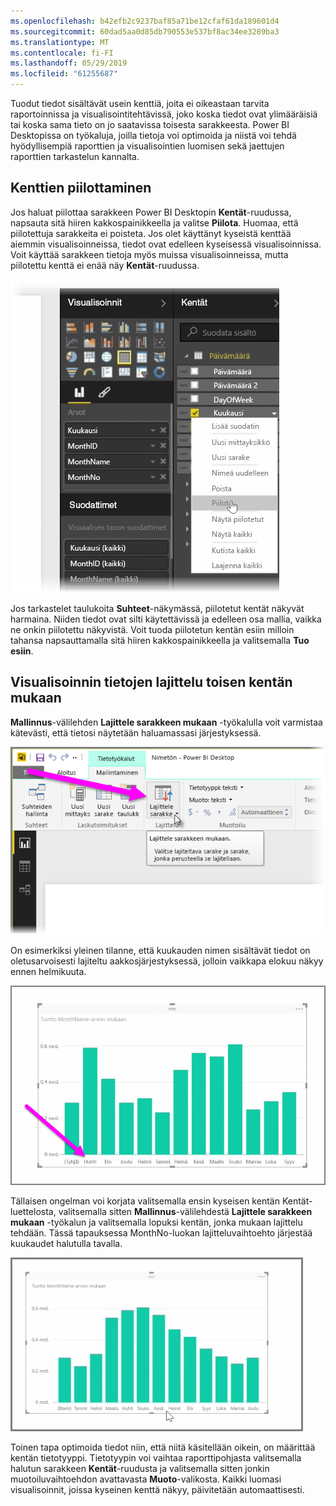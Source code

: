```yaml
---
ms.openlocfilehash: b42efb2c9237baf85a71be12cfaf61da189601d4
ms.sourcegitcommit: 60dad5aa0d85db790553e537bf8ac34ee3289ba3
ms.translationtype: MT
ms.contentlocale: fi-FI
ms.lasthandoff: 05/29/2019
ms.locfileid: "61255687"
---
```

Tuodut tiedot sisältävät usein kenttiä, joita ei oikeastaan tarvita raportoinnissa ja visualisointitehtävissä, joko koska tiedot ovat ylimääräisiä tai koska sama tieto on jo saatavissa toisesta sarakkeesta. Power BI Desktopissa on työkaluja, joilla tietoja voi optimoida ja niistä voi tehdä hyödyllisempiä raporttien ja visualisointien luomisen sekä jaettujen raporttien tarkastelun kannalta.

## <a name="hiding-fields"></a>Kenttien piilottaminen
Jos haluat piilottaa sarakkeen Power BI Desktopin **Kentät**-ruudussa, napsauta sitä hiiren kakkospainikkeella ja valitse **Piilota**. Huomaa, että piilotettuja sarakkeita ei poisteta. Jos olet käyttänyt kyseistä kenttää aiemmin visualisoinneissa, tiedot ovat edelleen kyseisessä visualisoinnissa. Voit käyttää sarakkeen tietoja myös muissa visualisoinneissa, mutta piilotettu kenttä ei enää näy **Kentät**-ruudussa.

![](media/2-4-optimize-data-models/2-4_1.png)

Jos tarkastelet taulukoita **Suhteet**-näkymässä, piilotetut kentät näkyvät harmaina. Niiden tiedot ovat silti käytettävissä ja edelleen osa mallia, vaikka ne onkin piilotettu näkyvistä. Voit tuoda piilotetun kentän esiin milloin tahansa napsauttamalla sitä hiiren kakkospainikkeella ja valitsemalla **Tuo esiin**.

## <a name="sorting-visualization-data-by-another-field"></a>Visualisoinnin tietojen lajittelu toisen kentän mukaan
**Mallinnus**-välilehden **Lajittele sarakkeen mukaan** -työkalulla voit varmistaa kätevästi, että tietosi näytetään haluamassasi järjestyksessä.

![](media/2-4-optimize-data-models/2-4_2.png)

On esimerkiksi yleinen tilanne, että kuukauden nimen sisältävät tiedot on oletusarvoisesti lajiteltu aakkosjärjestyksessä, jolloin vaikkapa elokuu näkyy ennen helmikuuta.

![](media/2-4-optimize-data-models/2-4_3.png)

Tällaisen ongelman voi korjata valitsemalla ensin kyseisen kentän Kentät-luettelosta, valitsemalla sitten **Mallinnus**-välilehdestä **Lajittele sarakkeen mukaan** -työkalun ja valitsemalla lopuksi kentän, jonka mukaan lajittelu tehdään. Tässä tapauksessa MonthNo-luokan lajitteluvaihtoehto järjestää kuukaudet halutulla tavalla.

![](media/2-4-optimize-data-models/2-4_4.png)

Toinen tapa optimoida tiedot niin, että niitä käsitellään oikein, on määrittää kentän tietotyyppi. Tietotyypin voi vaihtaa raporttipohjasta valitsemalla halutun sarakkeen **Kentät**-ruudusta ja valitsemalla sitten jonkin muotoiluvaihtoehdon avattavasta **Muoto**-valikosta. Kaikki luomasi visualisoinnit, joissa kyseinen kenttä näkyy, päivitetään automaattisesti.

